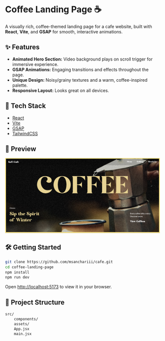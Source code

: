 # Coffee Landing Page ☕️

A visually rich, coffee-themed landing page for a cafe website, built with **React**, **Vite**, and **GSAP** for smooth, interactive animations.

## ✨ Features

- **Animated Hero Section:** Video background plays on scroll trigger for immersive experience.
- **GSAP Animations:** Engaging transitions and effects throughout the page.
- **Unique Design:** Noisy/grainy textures and a warm, coffee-inspired palette.
- **Responsive Layout:** Looks great on all devices.

## 🚀 Tech Stack

- [React](https://react.dev/)
- [Vite](https://vitejs.dev/)
- [GSAP](https://gsap.com/)
- [TailwindCSS](https://tailwindcss.com/)

## 📸 Preview

![Coffee Landing Page Screenshot](./screenshot.png)

## 🛠️ Getting Started

```bash
git clone https://github.com/msanchariii/cafe.git
cd coffee-landing-page
npm install
npm run dev
```

Open [http://localhost:5173](http://localhost:5173) to view it in your browser.

## 📂 Project Structure

```
src/
    components/
    assets/
    App.jsx
    main.jsx
```
